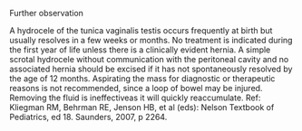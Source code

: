 Further observation

A hydrocele of the tunica vaginalis testis occurs frequently at birth but usually resolves in a few weeks or months.  No treatment is indicated during the first year of life unless there is a clinically evident hernia.  A simple scrotal hydrocele without communication with the peritoneal cavity and no associated hernia should be excised if it has not spontaneously resolved by the age of 12 months.  Aspirating the mass for diagnostic or therapeutic reasons is not recommended, since a loop of bowel may be injured.  Removing the fluid is ineffectiveas it will quickly reaccumulate. Ref: Kliegman RM, Behrman RE, Jenson HB, et al (eds): Nelson Textbook of Pediatrics, ed 18. Saunders, 2007, p 2264.